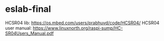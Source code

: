 # eslab-final
HCSR04 lib: https://os.mbed.com/users/prabhuvd/code/HCSR04/
HCSR04 user manual: https://www.linuxnorth.org/raspi-sump/HC-SR04Users_Manual.pdf
